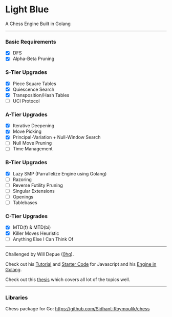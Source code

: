 # Light Blue
A Chess Engine Built in Golang

---

### Basic Requirements

 - [x] DFS
 - [x] Alpha-Beta Pruning

### S-Tier Upgrades

 - [x] Piece Square Tables
 - [x] Quiescence Search
 - [x] Transposition/Hash Tables
 - [ ] UCI Protocol

### A-Tier Upgrades

 - [x] Iterative Deepening
 - [x] Move Picking
 - [x] Principal-Variation + Null-Window Search
 - [ ] Null Move Pruning
 - [ ] Time Management

### B-Tier Upgrades

 - [x] Lazy SMP (Parrallelize Engine using Golang)
 - [ ] Razoring
 - [ ] Reverse Futility Pruning
 - [ ] Singular Extensions
 - [ ] Openings
 - [ ] Tablebases

### C-Tier Upgrades

 - [x] MTD(f) & MTD(bi)
 - [x] Killer Moves Heuristic
 - [ ] Anything Else I Can Think Of

---

Challenged by Will Depue ([0hq](https://github.com/0hq)).

Check out his [Tutorial](https://www.chessengines.org/) and [Starter Code](https://github.com/0hq/starter_chess_engine) for Javascript and his [Engine in Golang](https://github.com/0hq/antikythera/tree/main).

Check out this [thesis](https://www.duo.uio.no/bitstream/handle/10852/53769/1/master.pdf) which covers all lot of the topics well.

---

### Libraries 

Chess package for Go: https://github.com/Sidhant-Roymoulik/chess
